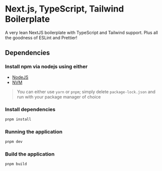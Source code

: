 # Next.js, TypeScript, Tailwind Boilerplate

A very lean NextJS boilerplate with TypeScript and Tailwind support. Plus all
the goodness of ESLint and Prettier!

## Dependencies

### Install npm via nodejs using either

- [NodeJS](https://nodejs.org/en/)
- [NVM](https://github.com/nvm-sh/nvm)

> You can either use `yarn` or `pnpm`; simply delete `package-lock.json` and run
> with your package manager of choice

### Install dependencies

```sh
pnpm install
```

### Running the application

```sh
pnpm dev
```

### Build the application

```sh
pnpm build
```
